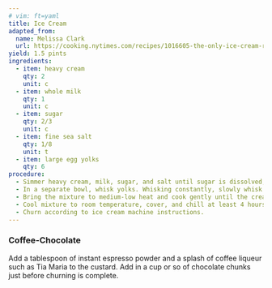 ```yaml
---
# vim: ft=yaml
title: Ice Cream
adapted_from:
  name: Melissa Clark
  url: https://cooking.nytimes.com/recipes/1016605-the-only-ice-cream-recipe-youll-ever-need
yield: 1.5 pints
ingredients:
  - item: heavy cream
    qty: 2
    unit: c
  - item: whole milk
    qty: 1
    unit: c
  - item: sugar
    qty: 2/3
    unit: c
  - item: fine sea salt
    qty: 1/8
    unit: t
  - item: large egg yolks
    qty: 6
procedure:
  - Simmer heavy cream, milk, sugar, and salt until sugar is dissolved, about 5 minutes. Remove pot from heat.
  - In a separate bowl, whisk yolks. Whisking constantly, slowly whisk a third of the hot cream mixture into the yolks. Then whisk the yolk mixture back into the pot of cream.
  - Bring the mixture to medium-low heat and cook gently until the cream has thickened to coat the back of a spoon or 170ºF.
  - Cool mixture to room temperature, cover, and chill at least 4 hours.
  - Churn according to ice cream machine instructions.
---
```


### Coffee-Chocolate

Add a tablespoon of instant espresso powder and a splash of coffee liqueur such
as Tia Maria to the custard. Add in a cup or so of chocolate chunks just before
churning is complete.
